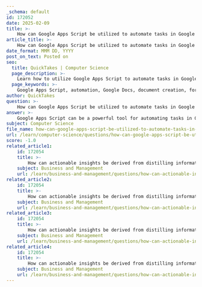 ```yaml
---
_schema: default
id: 172052
date: 2025-02-09
title: >-
    How can Google Apps Script be utilized to automate tasks in Google Docs?
article_title: >-
    How can Google Apps Script be utilized to automate tasks in Google Docs?
date_format: MMM DD, YYYY
post_on_text: Posted on
seo:
  title: QuickTakes | Computer Science
  page_description: >-
    Learn how to utilize Google Apps Script to automate tasks in Google Docs, enhancing productivity by automating document creation, formatting text, inserting dynamic content, creating custom menus, automating document sharing, and organizing documents.
  page_keywords: >-
    Google Apps Script, automation, Google Docs, document creation, formatting, dynamic content, custom menus, document sharing, organizing documents, productivity
author: QuickTakes
question: >-
    How can Google Apps Script be utilized to automate tasks in Google Docs?
answer: >-
    Google Apps Script can be a powerful tool for automating tasks in Google Docs, enhancing productivity and streamlining workflows. Here are several ways it can be utilized:\n\n1. **Automating Document Creation**: You can write scripts to automatically generate new Google Docs with predefined content. For example, a script can create a new document for meeting notes, including specific headings, bullet points, and even a date stamp. This saves time and ensures consistency across documents.\n\n   Example script to create a new document with headings:\n   ```javascript\n   function createMeetingNotes() {\n       var doc = DocumentApp.create('Meeting Notes - ' + new Date().toLocaleDateString());\n       var body = doc.getBody();\n       body.appendParagraph('Meeting Agenda').setHeading(DocumentApp.ParagraphHeading.HEADING1);\n       body.appendParagraph('1. Topic 1').setHeading(DocumentApp.ParagraphHeading.HEADING2);\n       body.appendParagraph('2. Topic 2').setHeading(DocumentApp.ParagraphHeading.HEADING2);\n       doc.saveAndClose();\n   }\n   ```\n\n2. **Formatting Text**: Scripts can be used to format text automatically, such as changing font styles, sizes, or colors based on certain criteria. This can be particularly useful for creating reports or presentations where consistent formatting is essential.\n\n3. **Inserting Dynamic Content**: You can automate the insertion of dynamic content, such as pulling data from Google Sheets or other sources. For instance, a script can fetch the latest sales figures from a spreadsheet and insert them into a report in Google Docs.\n\n4. **Creating Custom Menus and Buttons**: Google Apps Script allows you to create custom menus and buttons within Google Docs. This means you can add a menu item that triggers a specific script, making it easy for users to perform repetitive tasks with a single click.\n\n   Example of adding a custom menu:\n   ```javascript\n   function onOpen() {\n       DocumentApp.getUi()\n           .createMenu('Custom Menu')\n           .addItem('Create Meeting Notes', 'createMeetingNotes')\n           .addToUi();\n   }\n   ```\n\n5. **Automating Document Sharing**: You can automate the process of sharing documents with specific users or groups. For example, after generating a meeting notes document, a script can automatically share it with all meeting participants.\n\n6. **Organizing and Managing Documents**: Scripts can help in organizing documents by moving them to specific folders in Google Drive based on certain criteria, such as the document type or date created.\n\nBy leveraging Google Apps Script, users can significantly reduce the time spent on routine tasks in Google Docs, allowing them to focus on more critical aspects of their work. This automation not only enhances productivity but also ensures that documents are created and managed consistently.
subject: Computer Science
file_name: how-can-google-apps-script-be-utilized-to-automate-tasks-in-google-docs.md
url: /learn/computer-science/questions/how-can-google-apps-script-be-utilized-to-automate-tasks-in-google-docs
score: -1.0
related_article1:
    id: 172054
    title: >-
        How can actionable insights be derived from distilling information beyond simple summarization?
    subject: Business and Management
    url: /learn/business-and-management/questions/how-can-actionable-insights-be-derived-from-distilling-information-beyond-simple-summarization
related_article2:
    id: 172054
    title: >-
        How can actionable insights be derived from distilling information beyond simple summarization?
    subject: Business and Management
    url: /learn/business-and-management/questions/how-can-actionable-insights-be-derived-from-distilling-information-beyond-simple-summarization
related_article3:
    id: 172054
    title: >-
        How can actionable insights be derived from distilling information beyond simple summarization?
    subject: Business and Management
    url: /learn/business-and-management/questions/how-can-actionable-insights-be-derived-from-distilling-information-beyond-simple-summarization
related_article4:
    id: 172054
    title: >-
        How can actionable insights be derived from distilling information beyond simple summarization?
    subject: Business and Management
    url: /learn/business-and-management/questions/how-can-actionable-insights-be-derived-from-distilling-information-beyond-simple-summarization
---
```


&nbsp;